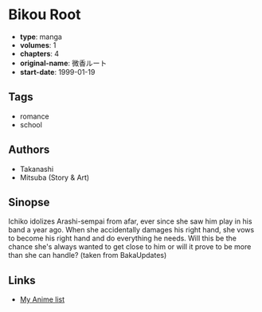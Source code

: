 # Bikou Root

-   **type**: manga
-   **volumes**: 1
-   **chapters**: 4
-   **original-name**: 微香ルート
-   **start-date**: 1999-01-19

## Tags

-   romance
-   school

## Authors

-   Takanashi
-   Mitsuba (Story & Art)

## Sinopse

Ichiko idolizes Arashi-sempai from afar, ever since she saw him play in his band a year ago. When she accidentally damages his right hand, she vows to become his right hand and do everything he needs. Will this be the chance she's always wanted to get close to him or will it prove to be more than she can handle? (taken from BakaUpdates)

## Links

-   [My Anime list](https://myanimelist.net/manga/3181/Bikou_Root)
